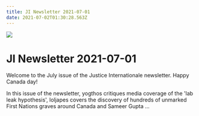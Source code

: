 ```yaml
---
title: JI Newsletter 2021-07-01
date: 2021-07-02T01:30:28.563Z
---
```

![](/images/uploads/ji-logo-small.png)

# JI Newsletter 2021-07-01

Welcome to the July issue of the Justice Internationale newsletter. Happy Canada day!

In this issue of the newsletter, yogthos critiques media coverage of the 'lab leak hypothesis', loljapes covers the discovery of hundreds of unmarked First Nations graves around Canada and Sameer Gupta ...